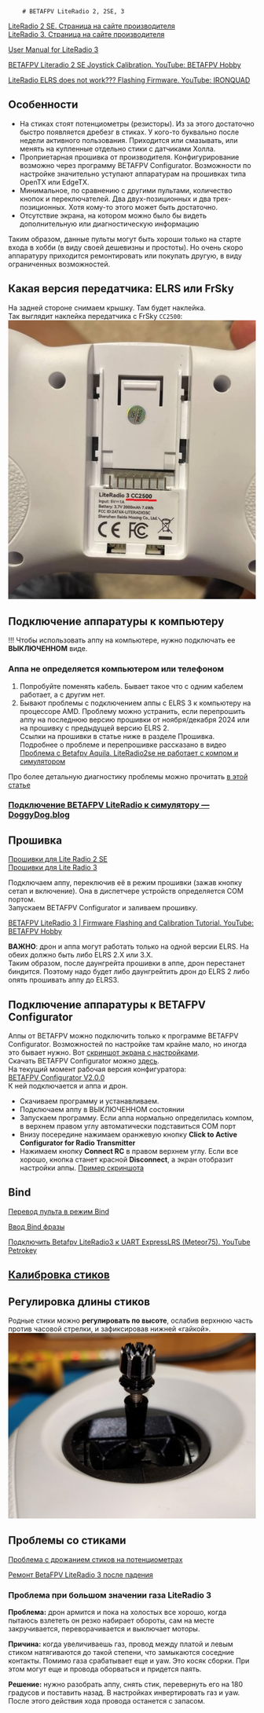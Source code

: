 		# BETAFPV LiteRadio 2, 2SE, 3

[LiteRadio 2 SE. Страница на сайте производителя](https://betafpv.com/collections/tx/products/literadio-2-se-radio-transmitter)  
[LiteRadio 3. Страница на сайте производителя](https://betafpv.com/collections/tx/products/literadio-3-radio-transmitter)  

[User Manual for LiteRadio 3](LiteRadio_3-User_Manual.pdf)  

[BETAFPV Literadio 2 SE Joystick Calibration. YouTube: 
BETAFPV Hobby](https://www.youtube.com/watch?v=mkDREF-_yOk)  

[LiteRadio ELRS does not work??? Flashing Firmware. 
YouTube: IRONQUAD](https://www.youtube.com/watch?v=5UcZ9E8DDoE)

## Особенности

- На стиках стоят потенциометры (резисторы). Из за этого достаточно быстро появляется дребезг в стиках. У кого-то буквально после недели активного пользования. Приходится или смазывать, или менять на купленные отдельно стики с датчиками Холла. 
- Проприетарная прошивка от производителя. Конфигурирование возможно через программу BETAFPV Configurator. Возможности по настройке значительно уступают аппаратурам на прошивках типа OpenTX или EdgeTX.  
- Минимальное, по сравнению с другими пультами, количество кнопок и переключателей. Два двух-позиционных и два трех-позиционных. Хотя кому-то этого может быть достаточно.  
- Отсутствие экрана, на котором можно было бы видеть дополнительную или диагностическую информацию

Таким образом, данные пульты могут быть хороши только на старте входа в хобби (в виду своей дешевизны и простоты). Но очень скоро аппаратуру приходится ремонтировать или покупать другую, в виду ограниченных возможностей.

## Какая версия передатчика: ELRS или FrSky
На задней стороне снимаем крышку. Там будет наклейка.  
Так выглядит наклейка передатчика с FrSky `CC2500`:
![](LiteRadio3_TX_version.jpg)  

## Подключение аппаратуры к компьютеру
!!! Чтобы использовать аппу на компьютере, нужно подключать ее **ВЫКЛЮЧЕННОМ** виде.

### Аппа не определяется компьютером или телефоном

1. Попробуйте поменять кабель. Бывает такое что с одним кабелем работает, а с другим нет.
2. Бывают проблемы с подключением аппы с ELRS 3 к компьютеру на процессоре AMD. Проблему можно устранить, если перепрошить аппу на последнюю версию прошивки от ноября/декабря 2024 или на прошивку с предыдущей версию ELRS 2.  
Ссылки на прошивки в статье ниже в разделе Прошивка.  
Подробнее о проблеме и перепрошивке рассказано в видео [Проблема с Betafpv Aquila. LiteRadio2se не работает с компом и симулятором](https://www.youtube.com/watch?v=1lq6xgl1Efk)

Про более детальную диагностику проблемы можно прочитать [в этой статье](./../../../../20_Simulyatory/20_Podklyuchenie_apparatury_k_simulyatoru.md)

### [Подключение BETAFPV LiteRadio к симулятору — DoggyDog.blog](https://doggydog.blog/setting/podklyuchenie-betafpv-literadio-k-simulyatoru/)

## Прошивка
[Прошивки для Lite Radio 2 SE](https://support.betafpv.com/hc/en-us/articles/4414348908057-Lite-Radio-2-SE)  
[Прошивки для Lite Radio 3](https://support.betafpv.com/hc/en-us/articles/4414348993177-Lite-Radio-3)
 
Подключаем аппу, переключив её в режим прошивки (зажав кнопку сетап и включение). Она в диспетчере устройств определяется COM портом.  
Запускаем BETAFPV Configurator и заливаем прошивку. 

[BETAFPV LiteRadio 3 | Firmware Flashing and Calibration Tutorial. YouTube: BETAFPV Hobby](https://www.youtube.com/watch?v=rsBt4ejfMho)  

**ВАЖНО**: дрон и аппа могут работать только на одной версии ELRS. На обеих должно быть либо ELRS 2.X или 3.X.  
Таким образом, после даунгрейта прошивки в аппе, дрон перестанет биндится. Поэтому надо будет либо даунгрейтить дрон до ELRS 2 либо опять прошивать аппу до ELRS3.

## Подключение аппаратуры к BETAFPV Configurator
Аппы от BETAFPV можно подключить только к программе BETAFPV Configurator. Возможностей по настройке там крайне мало, но иногда это бывает нужно. Вот [скриншот экрана с настройками](RT_1_Setup.png).  
Скачать BETAFPV Configurator можно [здесь](https://github.com/BETAFPV/BETAFPV_Configurator/releases).  
На текущий момент рабочая версия конфигуратора:  
[BETAFPV Configurator V2.0.0](https://github.com/BETAFPV/BETAFPV_Configurator/releases/tag/V2.0.0)  
К ней подключается и аппа и дрон.   
 - Скачиваем программу и устанавливаем.  
 - Подключаем аппу в ВЫКЛЮЧЕННОМ состоянии  
 - Запускаем программу. Если аппа нормально определилась компом, в верхнем правом углу автоматически подставиться COM порт  
 - Внизу посередине нажимаем оранжевую кнопку **Click to Active Configurator for Radio Transmitter**  
 - Нажимаем кнопку **Connect RC** в правом верхнем углу. Если все хорошо, кнопка станет красной **Disconnect**, а экран отобразит настройки аппы. [Пример скриншота](RT_1_Setup.png)  

## Bind
[Перевод пульта в режим Bind](./../../../../60_Bind/62_Rezhim_Bind_pulta_Literadio3.md)  

[Ввод Bind фразы ](./../../../../60_Bind/58_Bind_fraza_pulta_LiteRadio.md)  

[Подключить Betafpv LiteRadio3 к UART ExpressLRS (Meteor75). YouTube Petrokey](https://www.youtube.com/watch?v=r3wsgmIChx0)

## [Калибровка стиков](15_Kalibrovka_stikov.md)

## Регулировка длины стиков
Родные стики можно **регулировать по высоте**, ослабив верхнюю часть против часовой стрелки, и зафиксировав нижней «гайкой».  
![](LR3_Repl_10.jpg)  

## Проблемы со стиками
[Проблема с дрожанием стиков на потенциометрах](02_Remont_stikov.md)  

[Ремонт BetaFPV LiteRadio 3 после падения](https://dzen.ru/a/Zaz-SmWVr2TlJhph)

### Проблема при большом значении газа LiteRadio 3
**Проблема:** дрон армится и пока на холостых все хорошо, когда пытаюсь взлететь он резко набирает обороты, сам на месте закручивается, переворачивается и выключает моторы.

**Причина:** когда увеличиваешь газ, провод между платой и левым стиком натягиваются до такой степени, что замыкаются соседние контакты. Помимо газа срабатывает еще и yaw. Это косяк сборки. При этом могут еще и провода оборваться и придется паять.

**Решение:** нужно разобрать аппу, снять стик, перевернуть его на 180 градусов и поставить назад. В настройках инвертировать газ и yaw.  После этого действия хода провода останется с запасом.  